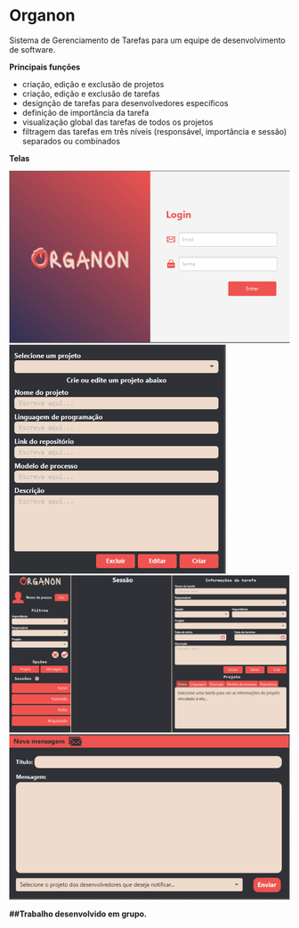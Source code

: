 # Organon
Sistema de Gerenciamento de Tarefas para um equipe de desenvolvimento de software.

**Principais funções**
 - criação, edição e exclusão de projetos 
 - criação, edição e exclusão de tarefas
 - designção de tarefas para desenvolvedores específicos 
 - definição de importância da tarefa
 - visualização global das tarefas de todos os projetos
 - filtragem das tarefas em três níveis (responsável, importância e sessão) separados ou combinados  

<p align='center'>
 
  <b>Telas<b>   
   
  <img src="https://github.com/Henrique-BL/Organon/blob/main/telas/TelaLogin.png" alt="Tela Login">
  <img src="https://github.com/Henrique-BL/Organon/blob/main/telas/TelaProjeto.png" alt="Tela Projeto">
  <img src="https://github.com/Henrique-BL/Organon/blob/main/telas/TelaMainBoard.png" alt="Tela MainBoard">
  <img src="https://github.com/Henrique-BL/Organon/blob/main/telas/TelaMensagem.png" alt="Tela Mensagem">
  
</p>
##Trabalho desenvolvido em grupo.
